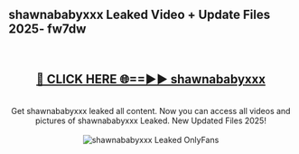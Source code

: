 <h2>shawnababyxxx Leaked Video + Update Files 2025- fw7dw</h2>
<br>
<div align="center">
<h2><a href="https://libra.edu.pl?shawnababyxxx" rel="nofollow">🔴 CLICK HERE 🌐==►► shawnababyxxx</a></h2>
<br>
Get shawnababyxxx leaked all content. Now you can access all videos and pictures of shawnababyxxx Leaked. New Updated Files 2025!
<br>
<br>
<a href="https://libra.edu.pl?shawnababyxxx" rel="nofollow" data-target="animated-image.originalLink"><img src="https://i.ibb.co.com/WyWwxjT/player-gif2.gif" alt="shawnababyxxx Leaked OnlyFans" style="max-width: 100%; display: inline-block;" data-target="animated-image.originalImage"></a>
</div>
<br>